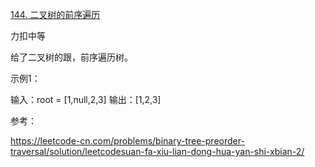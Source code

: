 [144. 二叉树的前序遍历](https://leetcode-cn.com/problems/binary-tree-preorder-traversal/)

力扣中等



给了二叉树的跟，前序遍历树。





示例1：

输入：root = [1,null,2,3]
输出：[1,2,3]





参考：

https://leetcode-cn.com/problems/binary-tree-preorder-traversal/solution/leetcodesuan-fa-xiu-lian-dong-hua-yan-shi-xbian-2/